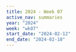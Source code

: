 ```yaml
---
title: 2024 - Week 07
active_nav: summaries
year: "2024"
week: "wk07"
start_date: "2024-02-12"
end_date: "2024-02-18"
---
```

